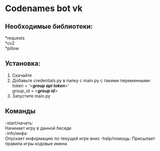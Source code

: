 # Codenames bot vk
## Необходимые библиотеки:
*requests  
*cv2  
*pillow  
  
## Установка:
1. Скачайте
2. Добавьте credentials.py в папку с main.py с такими переменными:  
token = '<***group api token***>'  
group_id = <***group id***>   
3. Запустите main.py  
  
## Команды
-start/начать:  
 Начинает игру в данной беседе  
-info/инфа:  
 Опускает информацию по текущей игре вниз
-help/помощь: 
 Присылает правила игры кодовые имена
 


